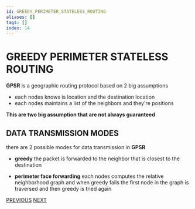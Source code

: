 ```yaml
---
id: GREEDY_PERIMETER_STATELESS_ROUTING
aliases: []
tags: []
index: 14
---
```


# GREEDY PERIMETER STATELESS ROUTING

**GPSR** is a geographic routing protocol based on 2 big assumptions

- each nodes knows is location and the destination location
- each nodes maintains a list of the neighbors and they're positions

**This are two big assumption that are not always guaranteed**

## DATA TRANSMISSION MODES

there are 2 possible modes for data transmission in **GPSR**

- **greedy** the packet is forwarded to the neighbor that is closest to the destination

 - **perimeter face forwarding** each nodes computes the relative neighborhood graph and when greedy fails the first node in the graph is traversed and then greedy is tried again

[PREVIOUS](pages/manets/ADHOC_ON_DEMAND_DISTANCE_VECTOR.md) [NEXT](mobile_systems/manets/TEMPORARY_ORDERED_ROUTING_ALGORITHM.md)
